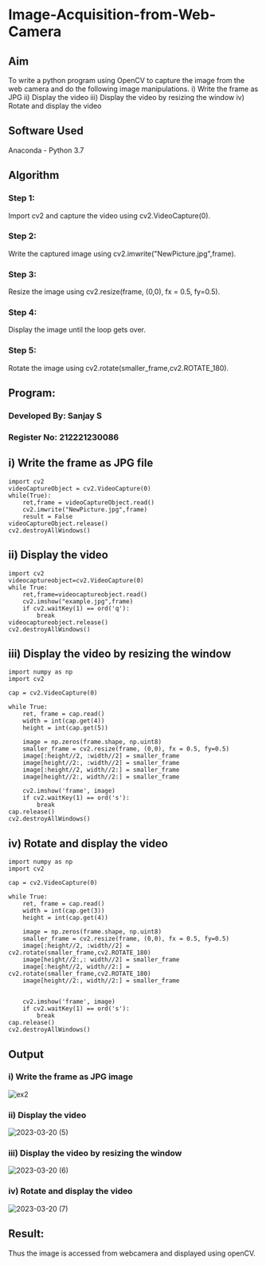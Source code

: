 # Image-Acquisition-from-Web-Camera
## Aim
 
To write a python program using OpenCV to capture the image from the web camera and do the following image manipulations.
i) Write the frame as JPG 
ii) Display the video 
iii) Display the video by resizing the window
iv) Rotate and display the video

## Software Used
Anaconda - Python 3.7

## Algorithm

### Step 1:
Import cv2 and capture the video using cv2.VideoCapture(0).

### Step 2:
Write the captured image using cv2.imwrite("NewPicture.jpg",frame).

### Step 3:
Resize the image using cv2.resize(frame, (0,0), fx = 0.5, fy=0.5).

### Step 4:
Display the image until the loop gets over.

### Step 5:
Rotate the image using cv2.rotate(smaller_frame,cv2.ROTATE_180).

## Program:

### Developed By: Sanjay S
### Register No: 212221230086

## i) Write the frame as JPG file
```
import cv2
videoCaptureObject = cv2.VideoCapture(0)
while(True):
    ret,frame = videoCaptureObject.read()
    cv2.imwrite("NewPicture.jpg",frame)
    result = False
videoCaptureObject.release()
cv2.destroyAllWindows()
```



## ii) Display the video
```
import cv2
videocaptureobject=cv2.VideoCapture(0)
while True:
    ret,frame=videocaptureobject.read()
    cv2.imshow("example.jpg",frame)
    if cv2.waitKey(1) == ord('q'):
        break
videocaptureobject.release()
cv2.destroyAllWindows()
```


## iii) Display the video by resizing the window

```
import numpy as np
import cv2

cap = cv2.VideoCapture(0)

while True:
    ret, frame = cap.read()
    width = int(cap.get(4))
    height = int(cap.get(5))
    
    image = np.zeros(frame.shape, np.uint8)
    smaller_frame = cv2.resize(frame, (0,0), fx = 0.5, fy=0.5)
    image[:height//2, :width//2] = smaller_frame
    image[height//2:, :width//2] = smaller_frame
    image[:height//2, width//2:] = smaller_frame
    image[height//2:, width//2:] = smaller_frame

    cv2.imshow('frame', image)
    if cv2.waitKey(1) == ord('s'):
        break
cap.release()
cv2.destroyAllWindows()
```



## iv) Rotate and display the video
```
import numpy as np
import cv2

cap = cv2.VideoCapture(0)

while True:
    ret, frame = cap.read()
    width = int(cap.get(3))
    height = int(cap.get(4))
    
    image = np.zeros(frame.shape, np.uint8)
    smaller_frame = cv2.resize(frame, (0,0), fx = 0.5, fy=0.5)
    image[:height//2, :width//2] = cv2.rotate(smaller_frame,cv2.ROTATE_180)
    image[height//2:,: width//2] = smaller_frame
    image[:height//2, width//2:] = cv2.rotate(smaller_frame,cv2.ROTATE_180)
    image[height//2:, width//2:] = smaller_frame


    cv2.imshow('frame', image)
    if cv2.waitKey(1) == ord('s'):
        break
cap.release()
cv2.destroyAllWindows()
```

## Output

### i) Write the frame as JPG image

![ex2](https://user-images.githubusercontent.com/94231938/226421134-d6559824-7b42-434f-8b0f-62bdeb09cb30.png)

### ii) Display the video

![2023-03-20 (5)](https://user-images.githubusercontent.com/94231938/226421171-d29fe47c-ee8b-40fb-86bb-065043223971.png)

### iii) Display the video by resizing the window

![2023-03-20 (6)](https://user-images.githubusercontent.com/94231938/226421208-35d6210b-9dfd-41a8-8dad-c678700fd3a3.png)

### iv) Rotate and display the video

![2023-03-20 (7)](https://user-images.githubusercontent.com/94231938/226421226-f24497e4-fa72-4a16-82ae-8277c5a46284.png)

## Result:
Thus the image is accessed from webcamera and displayed using openCV.
